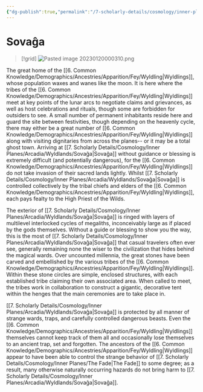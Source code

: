 ```yaml
---
{"dg-publish":true,"permalink":"/7-scholarly-details/cosmology/inner-planes/arcadia/wyldlands/sovaga/","noteIcon":""}
---
```


# Sovaĝa 

>[!grid]
![Pasted image 20230120000310.png](/img/user/x.%20Assets/Attachments/Images/Uploads/Pasted%20image%2020230120000310.png)

The great home of the [[6. Common Knowledge/Demographics/Ancestries/Apparition/Fey/Wyldling\|Wyldlings]], whose population waxes and wanes like the moon. It is here where the tribes of the [[6. Common Knowledge/Demographics/Ancestries/Apparition/Fey/Wyldling\|Wyldlings]] meet at key points of the lunar arcs to negotiate claims and grievances, as well as host celebrations and rituals, though some are forbidden for outsiders to see. A small number of permanent inhabitants reside here and guard the site between festivities, though depending on the heavenly cycle, there may either be a great number of [[6. Common Knowledge/Demographics/Ancestries/Apparition/Fey/Wyldling\|Wyldlings]] along with visiting dignitaries from across the planes-- or it may be a total ghost town. Arriving at [[7. Scholarly Details/Cosmology/Inner Planes/Arcadia/Wyldlands/Sovaĝa\|Sovaĝa]] without guidance or blessing is extremely difficult (and potentially dangerous), for the [[6. Common Knowledge/Demographics/Ancestries/Apparition/Fey/Wyldling\|Wyldlings]] do not take invasion of their sacred lands lightly. Whilst [[7. Scholarly Details/Cosmology/Inner Planes/Arcadia/Wyldlands/Sovaĝa\|Sovaĝa]] is controlled collectively by the tribal chiefs and elders of the [[6. Common Knowledge/Demographics/Ancestries/Apparition/Fey/Wyldling\|Wyldlings]], each pays fealty to the High Priest of the Wilds.

The exterior of [[7. Scholarly Details/Cosmology/Inner Planes/Arcadia/Wyldlands/Sovaĝa\|Sovaĝa]] is ringed with layers of multilevel interlocked cycles of megaliths, inconceivably large as if placed by the gods themselves. Without a guide or blessing to show you the way, this is the most of [[7. Scholarly Details/Cosmology/Inner Planes/Arcadia/Wyldlands/Sovaĝa\|Sovaĝa]] that casual travelers often ever see, generally remaining none the wiser to the civilization that hides behind the magical wards. Over uncounted millennia, the great stones have been carved and embellished by the various tribes of the [[6. Common Knowledge/Demographics/Ancestries/Apparition/Fey/Wyldling\|Wyldlings]]. Within these stone circles are simple, enclosed structures, with each established tribe claiming their own associated area. When called to meet, the tribes work in collaboration to construct a gigantic, decorative tent within the henges that the main ceremonies are to take place in.

[[7. Scholarly Details/Cosmology/Inner Planes/Arcadia/Wyldlands/Sovaĝa\|Sovaĝa]] is protected by all manner of strange wards, traps, and carefully controlled dangerous beasts. Even the [[6. Common Knowledge/Demographics/Ancestries/Apparition/Fey/Wyldling\|Wyldlings]] themselves cannot keep track of them all and occasionally lose themselves to an ancient trap, set and forgotten. The ancestors of the [[6. Common Knowledge/Demographics/Ancestries/Apparition/Fey/Wyldling\|Wyldlings]]  appear to have been able to control the strange behavior of [[7. Scholarly Details/Cosmology/Inner Planes/The Fade\|The Fade]] to some degree; as a result, many otherwise naturally occurring hazards do not bring harm to [[7. Scholarly Details/Cosmology/Inner Planes/Arcadia/Wyldlands/Sovaĝa\|Sovaĝa]].

